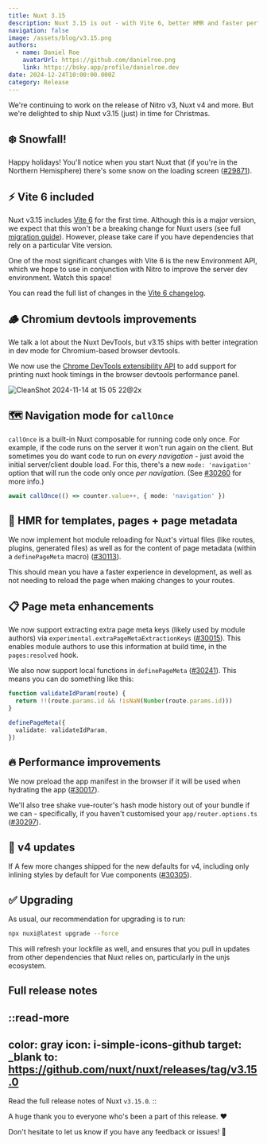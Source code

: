 ```yaml
---
title: Nuxt 3.15
description: Nuxt 3.15 is out - with Vite 6, better HMR and faster performance
navigation: false
image: /assets/blog/v3.15.png
authors:
  - name: Daniel Roe
    avatarUrl: https://github.com/danielroe.png
    link: https://bsky.app/profile/danielroe.dev
date: 2024-12-24T10:00:00.000Z
category: Release
---
```


We're continuing to work on the release of Nitro v3, Nuxt v4 and more. But we're delighted to ship Nuxt v3.15 (just) in time for Christmas.

## ❄️ Snowfall!

Happy holidays! You'll notice when you start Nuxt that (if you're in the Northern Hemisphere) there's some snow on the loading screen ([#29871](https://github.com/nuxt/nuxt/pull/29871)).

## ⚡️ Vite 6 included

Nuxt v3.15 includes [Vite 6](https://vite.dev/blog/announcing-vite6) for the first time. Although this is a major version, we expect that this won't be a breaking change for Nuxt users (see full [migration guide](https://vite.dev/guide/migration.html)). However, please take care if you have dependencies that rely on a particular Vite version.

One of the most significant changes with Vite 6 is the new Environment API, which we hope to use in conjunction with Nitro to improve the server dev environment. Watch this space!

You can read the full list of changes in the [Vite 6 changelog](https://github.com/vitejs/vite/blob/main/packages/vite/CHANGELOG.md#600-2024-11-26).

## 🪵 Chromium devtools improvements

We talk a lot about the Nuxt DevTools, but v3.15 ships with better integration in dev mode for Chromium-based browser devtools.

We now use the [Chrome DevTools extensibility API](https://developer.chrome.com/docs/devtools/performance/extension) to add support for printing nuxt hook timings in the browser devtools performance panel.

![CleanShot 2024-11-14 at 15 05 22@2x](https://github.com/user-attachments/assets/57525027-750a-462f-b713-398302aec0cd)

## 🗺️ Navigation mode for `callOnce`

`callOnce` is a built-in Nuxt composable for running code only once. For example, if the code runs on the server it won't run again on the client. But sometimes you do want code to run on _every navigation_ - just avoid the initial server/client double load. For this, there's a new `mode: 'navigation'` option that will run the code only once _per navigation_. (See [#30260](https://github.com/nuxt/nuxt/pull/30260) for more info.)

```ts
await callOnce(() => counter.value++, { mode: 'navigation' })
```

## 🥵 HMR for templates, pages + page metadata

We now implement hot module reloading for Nuxt's virtual files (like routes, plugins, generated files) as well as for the content of page metadata (within a `definePageMeta` macro) ([#30113](https://github.com/nuxt/nuxt/pull/30113)).

This should mean you have a faster experience in development, as well as not needing to reload the page when making changes to your routes.

## 📋 Page meta enhancements

We now support extracting extra page meta keys (likely used by module authors) via `experimental.extraPageMetaExtractionKeys` ([#30015](https://github.com/nuxt/nuxt/pull/30015)). This enables module authors to use this information at build time, in the `pages:resolved` hook.

We also now support local functions in `definePageMeta` ([#30241](https://github.com/nuxt/nuxt/pull/30241)). This means you can do something like this:

```ts
function validateIdParam(route) {
  return !!(route.params.id && !isNaN(Number(route.params.id)))
}

definePageMeta({
  validate: validateIdParam,
})
```

## 🔥 Performance improvements

We now preload the app manifest in the browser if it will be used when hydrating the app ([#30017](https://github.com/nuxt/nuxt/pull/30017)).

We'll also tree shake vue-router's hash mode history out of your bundle if we can - specifically, if you haven't customised your `app/router.options.ts` ([#30297](https://github.com/nuxt/nuxt/pull/30297)).

## 🐣 v4 updates

If A few more changes shipped for the new defaults for v4, including only inlining styles by default for Vue components ([#30305](https://github.com/nuxt/nuxt/pull/30305)).

## ✅ Upgrading

As usual, our recommendation for upgrading is to run:

```sh
npx nuxi@latest upgrade --force
```

This will refresh your lockfile as well, and ensures that you pull in updates from other dependencies that Nuxt relies on, particularly in the unjs ecosystem.

## Full release notes

::read-more
---
color: gray
icon: i-simple-icons-github
target: _blank
to: https://github.com/nuxt/nuxt/releases/tag/v3.15.0
---
Read the full release notes of Nuxt `v3.15.0`.
::

A huge thank you to everyone who's been a part of this release. ❤️

Don't hesitate to let us know if you have any feedback or issues! 🙏
